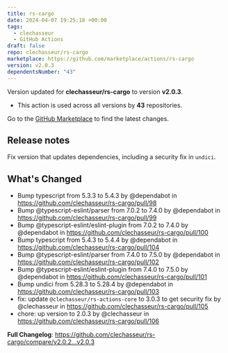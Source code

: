 ```yaml
---
title: rs-cargo
date: 2024-04-07 19:25:18 +00:00
tags:
  - clechasseur
  - GitHub Actions
draft: false
repo: clechasseur/rs-cargo
marketplace: https://github.com/marketplace/actions/rs-cargo
version: v2.0.3
dependentsNumber: "43"
---
```



Version updated for **clechasseur/rs-cargo** to version **v2.0.3**.
- This action is used across all versions by **43** repositories.

Go to the [GitHub Marketplace](https://github.com/marketplace/actions/rs-cargo) to find the latest changes.

## Release notes

Fix version that updates dependencies, including a security fix in `undici`.

## What's Changed
* Bump typescript from 5.3.3 to 5.4.3 by @dependabot in https://github.com/clechasseur/rs-cargo/pull/98
* Bump @typescript-eslint/parser from 7.0.2 to 7.4.0 by @dependabot in https://github.com/clechasseur/rs-cargo/pull/99
* Bump @typescript-eslint/eslint-plugin from 7.0.2 to 7.4.0 by @dependabot in https://github.com/clechasseur/rs-cargo/pull/100
* Bump typescript from 5.4.3 to 5.4.4 by @dependabot in https://github.com/clechasseur/rs-cargo/pull/104
* Bump @typescript-eslint/parser from 7.4.0 to 7.5.0 by @dependabot in https://github.com/clechasseur/rs-cargo/pull/102
* Bump @typescript-eslint/eslint-plugin from 7.4.0 to 7.5.0 by @dependabot in https://github.com/clechasseur/rs-cargo/pull/101
* Bump undici from 5.28.3 to 5.28.4 by @dependabot in https://github.com/clechasseur/rs-cargo/pull/103
* fix: update `@clechasseur/rs-actions-core` to 3.0.3 to get security fix by @clechasseur in https://github.com/clechasseur/rs-cargo/pull/105
* chore: up version to 2.0.3 by @clechasseur in https://github.com/clechasseur/rs-cargo/pull/106


**Full Changelog**: https://github.com/clechasseur/rs-cargo/compare/v2.0.2...v2.0.3
